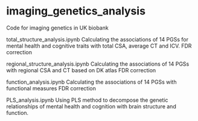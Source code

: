 # imaging_genetics_analysis
Code for imaging genetics in UK biobank

total_structure_analysis.ipynb
Calculating the associations of 14 PGSs for mental health and cognitive traits with total CSA, average CT and ICV.
FDR correction

regional_structure_analysis.ipynb
Calculating the associations of 14 PGSs with regional CSA and CT based on DK atlas
FDR correction

function_analysis.ipynb
Calculating the associations of 14 PGSs with functional measures
FDR correction

PLS_analysis.ipynb
Using PLS method to decompose the genetic relationships of mental health and cognition with brain structure and function.
